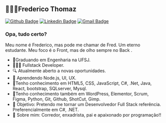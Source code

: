 ## 👨🏻‍💻Frederico Thomaz
[![Github Badge](https://img.shields.io/badge/-Github-000?style=flat-square&logo=Github&logoColor=white&link=https://github.com/Fredericoufsj)](https://github.com/Fredericoufsj)
[![Linkedin Badge](https://img.shields.io/badge/-LinkedIn-blue?style=flat-square&logo=Linkedin&logoColor=white&link=https://www.linkedin.com/in/frederico-thomaz-24244771/)](https://www.linkedin.com/in/frederico-thomaz-24244771/)
[![Gmail Badge](https://img.shields.io/badge/-Gmail-c14438?style=flat-square&logo=Gmail&logoColor=white&link=mailto:fredericoufsj1@gmail.com)](mailto:fredericoufsj1@gmail.com)
### Opa, tudo certo?
Meu nome é Frederico, mas pode me chamar de Fred. Um eterno estudante. Meu foco é o Front, mas de olho sempre no Back . 

-  🎒Graduando em Engenharia na UFSJ.
-  👨🏻‍💻 Fullstack Developer.
-  🔍 Atualmente aberto a novas oportunidades.
-  📰 Aprendendo Node.js, UI, UX.
-  💜Tenho conhecimento em HTML5, CSS, JavaScript, C#, .Net, Java, React, bootstrap, SQLserver, Mysql.
-  💜Tenho conhecimento também em WordPress, Elementor, Scrum, Figma, Python, Git, Github, ShotCut, Gimp.
-  🎯 Objetivo: Pretendo me tornar um Desenvolvedor Full Stack referência. Preferencialmente em C#, .NET.
-  💬 Sobre mim: Corredor, enxadrista, pai e apaixonado por programação!!  


 

